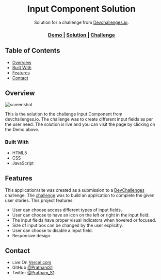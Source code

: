 <!-- Please update value in the {}  -->

<h1 align="center">Input Component Solution</h1>

<div align="center">
   Solution for a challenge from  <a href="http://devchallenges.io" target="_blank">Devchallenges.io</a>.
</div>

<div align="center">
  <h3>
    <a href="https://{your-demo-link.your-domain}">
      Demo
    </a>
    <span> | </span>
    <a href="https://{your-url-to-the-solution}">
      Solution
    </a>
    <span> | </span>
    <a href="https://devchallenges.io/challenges/TSqutYM4c5WtluM7QzGp">
      Challenge
    </a>
  </h3>
</div>

<!-- TABLE OF CONTENTS -->

## Table of Contents

- [Overview](#overview)
- [Built With](#built-with)
- [Features](#features)
- [Contact](#contact)

<!-- OVERVIEW -->

## Overview
![screenshot](https://github.com/PrathamS1/Input-Component-Solution/assets/91936136/2a8bb16c-8c5c-4f78-b39e-3c5630914105)

This is the solution to the challenge Input Component from devchallenges.io. The challenge was to create different input fields as per the user need.
The solution is live and you can visit the page by clicking on the Demo above.

### Built With

- HTML5
- CSS
- JavaScript

## Features

<!-- List the features of your application or follow the template. Don't share the figma file here :) -->

This application/site was created as a submission to a [DevChallenges](https://devchallenges.io/challenges) challenge. The [challenge](https://devchallenges.io/challenges/TSqutYM4c5WtluM7QzGp) was to build an application to complete the given user stories.
This project features:
* User can choose access different types of input fields.
* User can choose to have an icon on the left or right in the input field.
* The input fields have proper visual indicators when hovered or focused.
* Size of input box can be changed by the user explicitly.
* User can choose to disable a input field.
* Responsive design

## Contact

- Live On [Vercel.com](https://{your-web-site-link})
- GitHub [@PrathamS1](https://github.com/PrathamS1)
- Twitter [@Pratham_S1](https://twitter.com/Pratham_S1)
